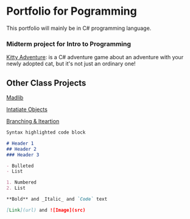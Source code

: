 # Portfolio for Pogramming
This portfolio will mainly be in C# programming language.

### Midterm project for Intro to Programming

[Kitty Adventure](): is a C# adventure game about an adventure with your newly adopted cat, but it's not just an ordinary one!

## Other Class Projects

[Madlib]()

[Intatiate Objects]()

[Branching & Iteartion]()


```markdown
Syntax highlighted code block

# Header 1
## Header 2
### Header 3

- Bulleted
- List

1. Numbered
2. List

**Bold** and _Italic_ and `Code` text

[Link](url) and ![Image](src)
```

